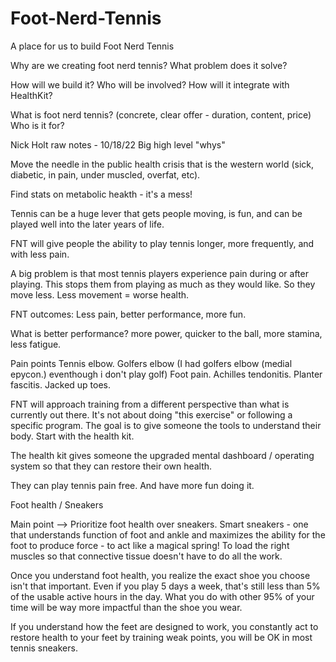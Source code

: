# Foot-Nerd-Tennis

A place for us to build Foot Nerd Tennis

Why are we creating foot nerd tennis?
What problem does it solve?

How will we build it?
Who will be involved?
How will it integrate with HealthKit?

What is foot nerd tennis? (concrete, clear offer - duration, content, price)
Who is it for?


Nick Holt raw notes - 10/18/22
Big high level "whys"

Move the needle in the public health crisis that is the western world (sick, diabetic, in pain, under muscled, overfat, etc). 

Find stats on metabolic heakth - it's a mess!

Tennis can be a huge lever that gets people moving, is fun, and can be played well into the later years of life. 

FNT will give people the ability to play tennis longer, more frequently, and with less pain.

A big problem is that most tennis players experience pain during or after playing. 
This stops them from playing as much as they would like. So they move less. Less movement = worse health.

FNT outcomes:
Less pain, better performance, more fun.

What is better performance? more power, quicker to the ball, more stamina, less fatigue. 

Pain points
Tennis elbow. Golfers elbow (I had golfers elbow (medial epycon.) eventhough i don't play golf)
Foot pain. Achilles tendonitis. Planter fascitis. Jacked up toes.



FNT will approach training from a different perspective than what is currently out there. It's not about doing "this exercise" or following a specific program. The goal is to give someone the tools to understand their body. Start with the health kit. 

The health kit gives someone the upgraded mental dashboard / operating system so that they can restore their own health.

They can play tennis pain free. And have more fun doing it.

Foot health / Sneakers 

Main point --> Prioritize foot health over sneakers. Smart sneakers - one that understands function of foot and ankle and maximizes the ability for the foot to produce force - to act like a magical spring! To load the right muscles so that connective tissue doesn't have to do all the work.

Once you understand foot health, you realize the exact shoe you choose isn't that important. Even if you play 5 days a week, that's still less than 5% of the usable active hours in the day. What you do with other 95% of your time will be way more impactful than the shoe you wear.

If you understand how the feet are designed to work, you constantly act to restore health to your feet by training weak points, you will be OK in most tennis sneakers.


